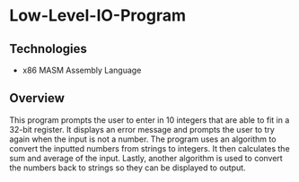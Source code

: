 # Low-Level-IO-Program

## Technologies
- x86 MASM Assembly Language

## Overview
This program prompts the user to enter in 10 integers that are able to fit in a 32-bit register. It displays an error message and prompts the user to try again when the input is not a number. The program uses an algorithm to convert the inputted numbers from strings to integers. It then calculates the sum and average of the input. Lastly, another algorithm is used to convert the numbers back to strings so they can be displayed to output. 
